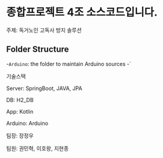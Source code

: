 # 종합프로젝트 4조 소스코드입니다.
주제: 독거노인 고독사 방지 솔루션

## Folder Structure

-`Arduino`: the folder to maintain Arduino sources
-`

기술스택

  Server: SpringBoot, JAVA, JPA
  
  DB: H2_DB
  
  App: Kotlin
  
  Arduino: Arduino

팀장: 장정우

팀원: 권민혁, 이호왕, 지현종
